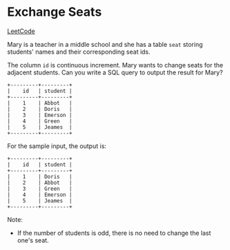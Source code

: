 # Exchange Seats
[LeetCode](https://leetcode.com/problems/exchange-seats/)

Mary is a teacher in a middle school and she has a table `seat` storing students' names and their corresponding seat ids.

The column `id` is continuous increment.
Mary wants to change seats for the adjacent students.
Can you write a SQL query to output the result for Mary?
```
+---------+---------+
|    id   | student |
+---------+---------+
|    1    | Abbot   |
|    2    | Doris   |
|    3    | Emerson |
|    4    | Green   |
|    5    | Jeames  |
+---------+---------+
```

For the sample input, the output is:
```
+---------+---------+
|    id   | student |
+---------+---------+
|    1    | Doris   |
|    2    | Abbot   |
|    3    | Green   |
|    4    | Emerson |
|    5    | Jeames  |
+---------+---------+
```

Note:
- If the number of students is odd, there is no need to change the last one's seat.
